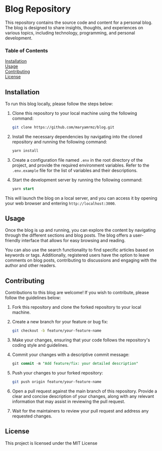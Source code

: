 # Blog Repository

This repository contains the source code and content for a personal blog. The blog is designed to share insights, thoughts, and experiences on various topics, including technology, programming, and personal development.

### Table of Contents

[Installation](#Installation)\
[Usage](#usage)\
[Contributing](#Contributing)\
[License](#License)

## Installation

To run this blog locally, please follow the steps below:

1. Clone this repository to your local machine using the following command:

   ```bash
   git clone https://github.com/maryamrmz/blog.git
   ```

2. Install the necessary dependencies by navigating into the cloned repository and running the following command:

   ```sql
   yarn install
   ```

3. Create a configuration file named `.env` in the root directory of the project, and provide the required environment variables. Refer to the `.env.example` file for the list of variables and their descriptions.

4. Start the development server by running the following command:

   ```sql
   yarn start
   ```

This will launch the blog on a local server, and you can access it by opening your web browser and entering `http://localhost:3000`.

## Usage

Once the blog is up and running, you can explore the content by navigating through the different sections and blog posts. The blog offers a user-friendly interface that allows for easy browsing and reading.

You can also use the search functionality to find specific articles based on keywords or tags. Additionally, registered users have the option to leave comments on blog posts, contributing to discussions and engaging with the author and other readers.

## Contributing

Contributions to this blog are welcome! If you wish to contribute, please follow the guidelines below:

1. Fork this repository and clone the forked repository to your local machine.

2. Create a new branch for your feature or bug fix:

   ```bash
   git checkout -b feature/your-feature-name
   ```

3. Make your changes, ensuring that your code follows the repository's coding style and guidelines.

4. Commit your changes with a descriptive commit message:

   ```sql
   git commit -m "Add feature/fix: your detailed description"
   ```

5. Push your changes to your forked repository:

   ```bash
   git push origin feature/your-feature-name
   ```

6. Open a pull request against the main branch of this repository. Provide a clear and concise description of your changes, along with any relevant information that may assist in reviewing the pull request.

7. Wait for the maintainers to review your pull request and address any requested changes.

## License

This project is licensed under the MIT License
